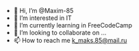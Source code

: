 - 👋 Hi, I’m @Maxim-85
- 👀 I’m interested in IT
- 🌱 I’m currently learning in FreeCodeCamp
- 💞️ I’m looking to collaborate on ...
- 📫 How to reach me k_maks.85@mail.ru

<!---
Maxim-85/Maxim-85 is a ✨ special ✨ repository because its `README.md` (this file) appears on your GitHub profile.
You can click the Preview link to take a look at your changes.
--->
